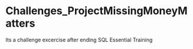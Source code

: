# Challenges_ProjectMissingMoneyMatters

Its a challenge excercise after ending SQL Essential Training 

